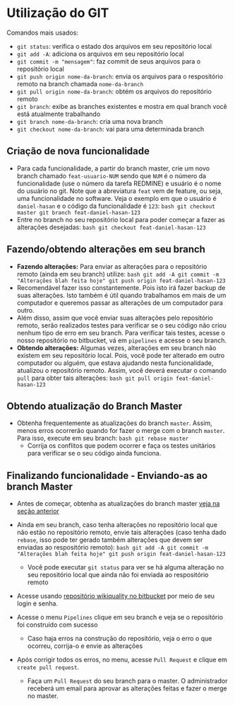 # Utilização do GIT

Comandos mais usados:

- `git status`: verifica o estado dos arquivos em seu repositório local
- `git add -A`: adiciona os arquivos em seu repositório local
- `git commit -m "mensagem"`: faz commit de seus arquivos para o repositório local
- `git push origin nome-da-branch`: envia os arquivos para o respositório remoto na branch chamada `nome-da-branch`
- `git pull origin nome-da-branch`: obtém os arquivos do repositório remoto
- `git branch`: exibe as branches existentes e mostra em qual branch você está atualmente trabalhando
- `git branch nome-da-branch`: cria uma nova branch
- `git checkout nome-da-branch`: vai para uma determinada branch

## Criação de nova funcionalidade
- Para cada funcionalidade, a partir do branch master, crie um novo branch chamado `feat-usuario-NUM` sendo que `NUM` é o número da funcionalidade (use o número da tarefa REDMINE) e usuário é o nome do usuário no git. Note que a abreviatura `feat` vem de
feature, ou seja, uma funcionalidade no software.
Veja o exemplo em que o usuário é `daniel-hasan` e o código da funcionalidade é `123`:
      ```bash
      git checkout master
      git branch feat-daniel-hasan-123
      ```
- Entre no branch no seu repositório local para poder começar a fazer as alterações desejadas:
      ```bash
      git checkout feat-daniel-hasan-123
      ```

## Fazendo/obtendo alterações em seu branch

- **Fazendo alterações:** Para enviar as alterações para o repositório remoto (ainda em seu branch) utilize:
      ```bash
      git add -A
      git commit -m "Alterações blah feita hoje"
      git push origin feat-daniel-hasan-123
      ```
- Recomendável fazer isso constantemente. Pois isto irá fazer backup de suas alterações. Isto também é útil quando trabalhamos em mais de um computador e queremos passar as alterações de um computador para outro.
- Além disso, assim que você enviar suas alterações pelo repositório remoto, serão realizados testes para verificar se o seu código não criou nenhum tipo de erro em seu branch. Para verificar tais testes, acesse o nosso repositório no bitbucket, vá em `pipelines` e acesse o seu branch.
- **Obtendo alterações:** Algumas vezes, alterações em seu branch não existem em seu repositório local. Pois, você
pode ter alterado em outro computador ou alguém, que estava ajudando nesta funcionalidade,
atualizou o repositório remoto. Assim, você deverá executar o comando `pull` para obter tais alterações:
      ```bash
      git pull origin feat-daniel-hasan-123
      ```

## Obtendo atualização do Branch Master
- Obtenha frequentemente as atualizações do branch `master`. Assim,
menos erros ocorrerão quando for fazer o merge com o branch `master`. Para isso,
execute em seu branch:
      ```bash
      git rebase master
      ```
  - Corrija os conflitos que podem ocorrer e faça os testes unitários para verificar se o seu código ainda funciona.


## Finalizando funcionalidade - Enviando-as ao branch Master

- Antes de começar, obtenha as atualizações do branch master [veja na seção anterior](#obtendo-atualização-do-branch-master)
- Ainda em seu branch, caso tenha alterações no repositório local que não estão no repositório remoto, envie tais alterações (caso tenha dado `rebase`, isso pode ter gerado também alterações que devem ser enviadas ao respositório remoto):
      ```bash
      git add -A
      git commit -m "Alterações blah feita hoje"
      git push origin feat-daniel-hasan-123
      ```
    - Você pode executar `git status` para ver se há alguma alteração no seu repositório local que ainda não foi enviada ao respositório remoto

- Acesse usando [repositório wikiquality no bitbucket](https://bitbucket.org/daniel-hasan/wiki-quality) por meio de seu login e senha.
- Acesse o menu `Pipelines` clique em seu branch e veja se
o repositório foi construído com sucesso
  - Caso haja erros na construção do repositório, veja o erro o que ocorreu, corrija-o e envie as alterações

- Após corrigir todos os erros, no menu, acesse `Pull Request` e clique em `create pull request`.

  - Faça um `Pull Request` do seu branch para o master. O administrador receberá um email para aprovar as alterações
  feitas e fazer o merge no master.
